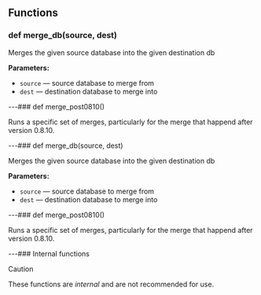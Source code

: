 ## Functions

### def merge_db(source, dest)

Merges the given source database into the given destination db

**Parameters:**
- `source` &mdash; source database to merge from
- `dest` &mdash; destination database to merge into


---### def merge_post0810()

Runs a specific set of merges, particularly for the merge that happend after version 0.8.10.

---### def merge_db(source, dest)

Merges the given source database into the given destination db

**Parameters:**
- `source` &mdash; source database to merge from
- `dest` &mdash; destination database to merge into


---### def merge_post0810()

Runs a specific set of merges, particularly for the merge that happend after version 0.8.10.

---### Internal functions

> [!CAUTION]
> These functions are *internal* and are not recommended for use.

